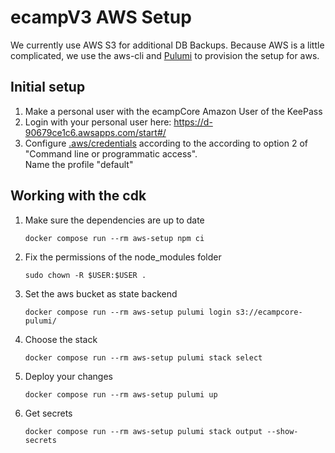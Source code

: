 # ecampV3 AWS Setup

We currently use AWS S3 for additional DB Backups.
Because AWS is a little complicated, we use the aws-cli and [Pulumi](https://www.pulumi.com) to provision
the setup for aws.

## Initial setup

1. Make a personal user with the ecampCore Amazon User of the KeePass
2. Login with your personal user here: <https://d-90679ce1c6.awsapps.com/start#/>
3. Configure [.aws/credentials](.aws/credentials) according to the according to option 2 of
   "Command line or programmatic access".\
   Name the profile "default"

## Working with the cdk

1. Make sure the dependencies are up to date

   ```shell
   docker compose run --rm aws-setup npm ci
   ```

2. Fix the permissions of the node_modules folder

   ```shell
   sudo chown -R $USER:$USER .
   ```

3. Set the aws bucket as state backend

   ```shell
   docker compose run --rm aws-setup pulumi login s3://ecampcore-pulumi/
   ```

4. Choose the stack

   ```shell
   docker compose run --rm aws-setup pulumi stack select
   ```

5. Deploy your changes

   ```shell
   docker compose run --rm aws-setup pulumi up
   ```

6. Get secrets

   ```shell
   docker compose run --rm aws-setup pulumi stack output --show-secrets
   ```
